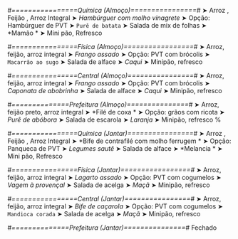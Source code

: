 
*#================Química (Almoço)================#*
➤ Arroz ,  Feijão ,  Arroz Integral
➤ *Hambúrguer com molho vinagrete*
➤ Opção: Hambúrguer de PVT
➤ `Purê de batata`
➤ Salada de mix de folhas
➤ *Mamão *
➤ Mini pão, Refresco

*#================Física (Almoço)=================#*
➤ Arroz, feijão, arroz integral
➤ *Frango assado*
➤ Opção: PVT com brócolis
➤ `Macarrão ao sugo`
➤ Salada de alface
➤ *Caqui*
➤ Minipão, refresco

*#================Central (Almoço)================#*
➤ Arroz, feijão, arroz integral
➤ *Frango assado*
➤ Opção: PVT com brócolis
➤ *Caponata de abobrinha*
➤ Salada de alface
➤ *Caqui*
➤ Minipão, refresco

*#==============Prefeitura (Almoço)===============#*
➤ Arroz, feijão preto, arroz integral
➤ *Filé de coxa *
➤ Opção: grãos com ricota
➤ *Purê de abóbora*
➤ Salada de escarola
➤ *Laranja*
➤ Minipão, refresco
%

*#================Química (Jantar)================#*
➤ Arroz ,  Feijão ,  Arroz Integral
➤ *Bife de contrafilé com molho ferrugem  *
➤ Opção: Panqueca de PVT 
➤ *Legumes sautê*
➤ Salada de alface 
➤ *Melancia *
➤ Mini pão, Refresco

*#================Física (Jantar)=================#*
➤ Arroz, feijão, arroz integral
➤ *Lagarto assado*
➤ Opção: PVT com cogumelos
➤ *Vagem à provençal*
➤ Salada de acelga
➤ *Maçã*
➤ Minipão, refresco

*#================Central (Jantar)================#*
➤ Arroz, feijão, arroz integral
➤ *Bife de caçarola*
➤ Opção: PVT com cogumelos
➤ `Mandioca corada`
➤ Salada de acelga
➤ *Maçã*
➤ Minipão, refresco

*#==============Prefeitura (Jantar)===============#*
Fechado
